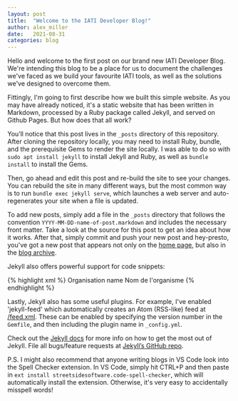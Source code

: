 ```yaml
---
layout: post
title:  "Welcome to the IATI Developer Blog!"
author: alex_miller
date:   2021-08-31
categories: blog
---
```

Hello and welcome to the first post on our brand new IATI Developer Blog. We're intending this blog to be a place for us to document the challenges we've faced as we build your favourite IATI tools, as well as the solutions we've designed to overcome them.

Fittingly, I'm going to first describe how we built this simple website. As you may have already noticed, it's a static website that has been written in Markdown, processed by a Ruby package called Jekyll, and served on Github Pages. But how does that all work?

You’ll notice that this post lives in the `_posts` directory of this repository. After cloning the repository locally, you may need to install Ruby, bundle, and the prerequisite Gems to render the site locally. I was able to do so with `sudo apt install jekyll` to install Jekyll and Ruby, as well as `bundle install` to install the Gems.

Then, go ahead and edit this post and re-build the site to see your changes. You can rebuild the site in many different ways, but the most common way is to run `bundle exec jekyll serve`, which launches a web server and auto-regenerates your site when a file is updated.

To add new posts, simply add a file in the `_posts` directory that follows the convention `YYYY-MM-DD-name-of-post.markdown` and includes the necessary front matter. Take a look at the source for this post to get an idea about how it works. After that, simply commit and push your new post and hey-presto, you've got a new post that appears not only on the [home page](/), but also in the [blog archive](/blog/).

Jekyll also offers powerful support for code snippets:

{% highlight xml %}
<reporting-org ref="AA-AAA-123456789" type="40" secondary-reporter="0">
   <narrative>Organisation name</narrative>
   <narrative xml:lang="fr">Nom de l'organisme</narrative>
</reporting-org>
<activities></activities>
{% endhighlight %}

Lastly, Jekyll also has some useful plugins. For example, I've enabled 'jekyll-feed' which automatically creates an Atom (RSS-like) feed at [/feed.xml](/feed.xml). These can be enabled by specifying the version number in the `Gemfile`, and then including the plugin name in `_config.yml`.

Check out the [Jekyll docs][jekyll-docs] for more info on how to get the most out of Jekyll. File all bugs/feature requests at [Jekyll’s GitHub repo][jekyll-gh].

P.S. I might also recommend that anyone writing blogs in VS Code look into the Spell Checker extension. In VS Code, simply hit CTRL+P and then paste in `ext install streetsidesoftware.code-spell-checker`, which will automatically install the extension. Otherwise, it's very easy to accidentally misspell words!

[jekyll-docs]: https://jekyllrb.com/docs/home
[jekyll-gh]:   https://github.com/jekyll/jekyll
